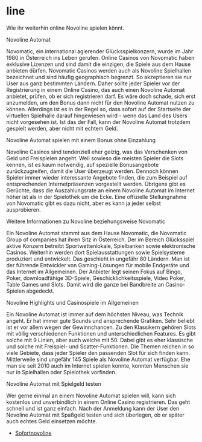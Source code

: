 # line
Wie ihr weiterhin online Novoline spielen könnt.

Novoline Automat

Novomatic, ein international agierender Glücksspielkonzern, wurde im Jahr 1980 in Österreich ins Leben gerufen. Online Casinos von Novomatic haben exklusive Lizenzen und sind damit die einzigen, die Spiele aus dem Hause anbieten dürfen. Novomatic Casinos werden auch als Novoline Spielhallen bezeichnet und sind häufig geographisch begrenzt. So akzeptieren sie nur User aus ganz bestimmten Ländern. Daher sollte jeder Spieler vor der Registrierung in einem Online Casino, das auch einen Novoline Automat anbietet, prüfen, ob er sich registrieren darf. Es wäre doch schade, sich erst anzumelden, um den Bonus dann nicht für den Novoline Automat nutzen zu können. Allerdings ist es in der Regel so, dass sofort auf der Startseite der virtuellen Spielhalle darauf hingewiesen wird - wenn das Land des Users nicht vorgesehen ist. Ist das der Fall, kann der Novoline Automat trotzdem gespielt werden, aber nicht mit echtem Geld.

Novoline Automat spielen mit einem Bonus ohne Einzahlung

Novoline Casinos sind tendenziell eher geizig, was das Verschenken von Geld und Freispielen angeht. Weil sowieso die meisten Spieler die Slots kennen, ist es kaum notwendig, auf spezielle Bonusangebote zurückzugreifen, damit die User überzeugt werden. Dennoch können Spieler immer wieder interessante Angebote finden, die zum Beispiel auf entsprechenden Internetpräsenzen vorgestellt werden. Übrigens gibt es Gerüchte, dass die Auszahlungsrate an einem Novoline Automat im Internet höher ist als in der Spielothek um die Ecke. Eine offizielle Stellungnahme von Novomatic gibt es dazu nicht, aber es kann ja jeder selbst ausprobieren.

Weitere Informationen zu Novoline beziehungsweise Novomatic

Ein Novoline Automat stammt aus dem Hause Novomatic, die Novomatic Group of companies hat ihren Sitz in Österreich. Der im Bereich Glücksspiel aktive Konzern betreibt Sportwettenlokale, Spielbanken sowie elektronische Casinos. Weiterhin werden dort Spielausstattungen sowie Spielsysteme produziert und entwickelt. Das geschieht in ungefähr 80 Ländern. Man ist der führende Entwickler von Gaming-Lösungen für mobile Endgeräte und das Internet im Allgemeinen. Der Anbieter legt seinen Fokus auf Bingo, Poker, downloadfähige 3D-Spiele, Geschicklichkeitsspiele, Video Poker, Table Games und Slots. Damit wird die ganze bei Bandbreite an Casino-Spielen abgedeckt.

Novoline Highlights und Casinospiele im Allgemeinen

Ein Novoline Automat ist immer auf dem höchsten Niveau, was Technik angeht. Er hat immer gute Sounds und ansprechende Grafiken. Sehr beliebt ist er vor allem wegen der Gewinnchancen. Zu den Klassikern gehören Slots mit völlig verschiedenen Funktionen und unterschiedlichen Features. Es gibt solche mit 9 Linien, aber auch welche mit 50. Dabei gibt es eher klassische und solche mit Freispiel- und Scatter-Funktionen. Die Themen reichen in so viele Gebiete, dass jeder Spieler den passenden Slot für sich finden kann. Mittlerweile sind ungefähr 145 Spiele als Novoline Automat verfügbar. Ehe man sie seit 2010 auch im Internet spielen konnte, konnten Menschen sie nur in Spielhallen oder Spielothek vorfinden.

Novoline Automat mit Spielgeld testen

Wer gerne einmal an einem Novoline Automat spielen will, kann sich kostenlos und unverbindlich in einem Online Casino registrieren. Das geht schnell und ist ganz einfach. Nach der Anmeldung kann der User den Novoline Automat mit Spaßgeld testen und sich überlegen, ob er später auch echtes Geld einsetzen möchte.

* [Sofortnovoline](https://slotversum.com)
